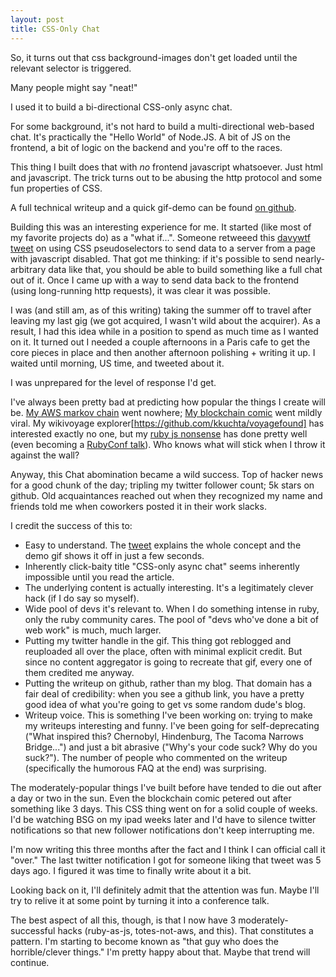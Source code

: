 ```yaml
---
layout: post
title: CSS-Only Chat
---
```


So, it turns out that css background-images don't get loaded until the relevant selector is triggered.

Many people might say "neat!"

I used it to build a bi-directional CSS-only async chat.

<!--break-->

For some background, it's not hard to build a multi-directional web-based chat.  It's practically the "Hello World" of Node.JS.  A bit of JS on the frontend, a bit of logic on the backend and you're off to the races.

This thing I built does that with _no_ frontend javascript whatsoever.  Just html and javascript.  The trick turns out to be abusing the http protocol and some fun properties of CSS.

A full technical writeup and a quick gif-demo can be found [on github](https://github.com/kkuchta/css-only-chat).

Building this was an interesting experience for me.  It started (like most of my favorite projects do) as a "what if...".  Someone retweeed this [davywtf tweet](https://twitter.com/davywtf/status/1124130932573839360) on using CSS pseudoselectors to send data to a server from a page with javascript disabled.  That got me thinking: if it's possible to send nearly-arbitrary data like that, you should be able to build something like a full chat out of it.  Once I came up with a way to send data back to the frontend (using long-running http requests), it was clear it was possible.

I was (and still am, as of this writing) taking the summer off to travel after leaving my last gig (we got acquired, I wasn't wild about the acquirer).  As a result, I had this idea while in a position to spend as much time as I wanted on it.  It turned out I needed a couple afternoons in a Paris cafe to get the core pieces in place and then another afternoon polishing + writing it up.  I waited until morning, US time, and tweeted about it.

I was unprepared for the level of response I'd get.

I've always been pretty bad at predicting how popular the things I create will be.  [My AWS markov chain](http://kevinkuchta.com/_site/2018/08/totes-not-amazon/) went nowhere; [My blockchain comic](https://twitter.com/kkuchta/status/983740731234729986/photo/1) went mildly viral.  My wikivoyage explorer[https://github.com/kkuchta/voyagefound] has interested exactly no one, but my [ruby js nonsense](http://kevinkuchta.com/_site/2017/07/disguising-ruby-as-javascript/) has done pretty well (even becoming a [RubyConf talk](https://www.youtube.com/watch?v=datDkio1AXM)).  Who knows what will stick when I throw it against the wall?

Anyway, this Chat abomination became a wild success.  Top of hacker news for a good chunk of the day; tripling my twitter follower count; 5k stars on github.  Old acquaintances reached out when they recognized my name and friends told me when coworkers posted it in their work slacks.

I credit the success of this to:
- Easy to understand.  The [tweet](https://twitter.com/kkuchta/status/1125789539530956801) explains the whole concept and the demo gif shows it off in just a few seconds.
- Inherently click-baity title "CSS-only async chat" seems inherently impossible until you read the article.
- The underlying content is actually interesting.  It's a legitimately clever hack (if I do say so myself).
- Wide pool of devs it's relevant to.  When I do something intense in ruby, only the ruby community cares.  The pool of "devs who've done a bit of web work" is much, much larger.
- Putting my twitter handle in the gif.  This thing got reblogged and reuploaded all over the place, often with minimal explicit credit.  But since no content aggregator is going to recreate that gif, every one of them credited me anyway.
- Putting the writeup on github, rather than my blog.  That domain has a fair deal of credibility: when you see a github link, you have a pretty good idea of what you're going to get vs some random dude's blog.
- Writeup voice.  This is something I've been working on: trying to make my writeups interesting and funny.  I've been going for self-deprecating ("What inspired this? Chernobyl, Hindenburg, The Tacoma Narrows Bridge...") and just a bit abrasive ("Why's your code suck? Why do you suck?").  The number of people who commented on the writeup (specifically the humorous FAQ at the end) was surprising.

The moderately-popular things I've built before have tended to die out after a day or two in the sun.  Even the blockchain comic petered out after something like 3 days.  This CSS thing went on for a solid couple of weeks.  I'd be watching BSG on my ipad weeks later and I'd have to silence twitter notifications so that new follower notifications don't keep interrupting me.

I'm now writing this three months after the fact and I think I can official call it "over."  The last twitter notification I got for someone liking that tweet was 5 days ago.  I figured it was time to finally write about it a bit.

Looking back on it, I'll definitely admit that the attention was fun.  Maybe I'll try to relive it at some point by turning it into a conference talk.

The best aspect of all this, though, is that I now have 3 moderately-successful hacks (ruby-as-js, totes-not-aws, and this).  That constitutes a pattern.  I'm starting to become known as "that guy who does the horrible/clever things."  I'm pretty happy about that.  Maybe that trend will continue.
